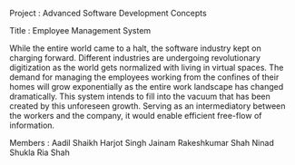 Project : Advanced Software Development Concepts

Title : Employee Management System

While the entire world came to a halt, the software industry kept on charging forward. Different 
industries are undergoing revolutionary digitization as the world gets normalized with living in 
virtual spaces. The demand for managing the employees working from the confines of their homes 
will grow exponentially as the entire work landscape has changed dramatically. This system intends 
to fill into the vacuum that has been created by this unforeseen growth. Serving as an intermediatory 
between the workers and the company, it would enable efficient free-flow of information.


Members : 
Aadil Shaikh
Harjot Singh
Jainam Rakeshkumar Shah
Ninad Shukla
Ria Shah

